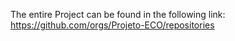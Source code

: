 The entire Project can be found in the following link:
https://github.com/orgs/Projeto-ECO/repositories
